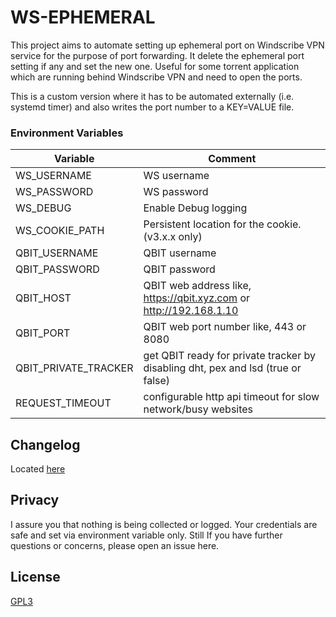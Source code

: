 # WS-EPHEMERAL

This project aims to automate setting up ephemeral port on Windscribe VPN
service for the purpose of port forwarding. It delete the ephemeral port setting if any and
set the new one. Useful for some torrent application which are running behind
Windscribe VPN and need to open the ports.

This is a custom version where it has to be automated externally (i.e. systemd timer)
and also writes the port number to a KEY=VALUE file.


### Environment Variables

| Variable             | Comment                                                                          |
| -------------------- | -------------------------------------------------------------------------------- |
| WS_USERNAME          | WS username                                                                      |
| WS_PASSWORD          | WS password                                                                      |
| WS_DEBUG             | Enable Debug logging                                                             |
| WS_COOKIE_PATH       | Persistent location for the cookie. (v3.x.x only)                                |
| QBIT_USERNAME        | QBIT username                                                                    |
| QBIT_PASSWORD        | QBIT password                                                                    |
| QBIT_HOST            | QBIT web address like, https://qbit.xyz.com or http://192.168.1.10               |
| QBIT_PORT            | QBIT web port number like, 443 or 8080                                           |
| QBIT_PRIVATE_TRACKER | get QBIT ready for private tracker by disabling dht, pex and lsd (true or false) |
| REQUEST_TIMEOUT      | configurable http api timeout for slow network/busy websites                     |


## Changelog

Located [here](./CHANGELOG.md)

## Privacy

I assure you that nothing is being collected or logged. Your credentials are
safe and set via environment variable only. Still If you have further questions
or concerns, please open an issue here.

## License

[GPL3](LICENSE.md)
